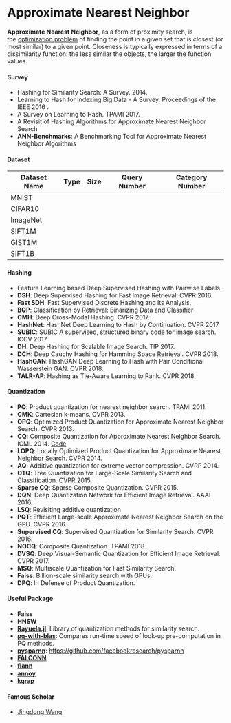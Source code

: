 # Approximate Nearest Neighbor

**Approximate Nearest Neighbor**, as a form of proximity search, is the [optimization problem](https://en.wikipedia.org/wiki/Optimization_problem) of finding the point in a given set that is closest (or most similar) to a given point. Closeness is typically expressed in terms of a dissimilarity function: the less similar the objects, the larger the function values.  

#### Survey

- Hashing for Similarity Search: A Survey. 2014.
- Learning to Hash for Indexing Big Data - A Survey. Proceedings of the IEEE 2016 .
- A Survey on Learning to Hash. TPAMI 2017.
- A Revisit of Hashing Algorithms for Approximate Nearest Neighbor Search
- **ANN-Benchmarks**: A Benchmarking Tool for Approximate Nearest Neighbor Algorithms

#### Dataset

| Dataset Name | Type | Size | Query Number | Category Number |
| ------------ | ---- | ---- | ------------ | --------------- |
| MNIST        |      |      |              |                 |
| CIFAR10      |      |      |              |                 |
| ImageNet     |      |      |              |                 |
| SIFT1M       |      |      |              |                 |
| GIST1M       |      |      |              |                 |
| SIFT1B       |      |      |              |                 |

#### Hashing

- Feature Learning based Deep Supervised Hashing with Pairwise Labels.
- **DSH**: Deep Supervised Hashing for Fast Image Retrieval. CVPR 2016.
- **Fast SDH**: Fast Supervised Discrete Hashing and its Analysis.
- **BQP**: Classification by Retrieval: Binarizing Data and Classifier
- **CMH**: Deep Cross-Modal Hashing. CVPR 2017.
- **HashNet**: HashNet Deep Learning to Hash by Continuation. CVPR 2017.
- **SUBIC**: SUBIC A supervised, structured binary code for image search. ICCV 2017.
- **DH**: Deep Hashing for Scalable Image Search. TIP 2017.
- **DCH**: Deep Cauchy Hashing for Hamming Space Retrieval. CVPR 2018.
- **HashGAN**: HashGAN Deep Learning to Hash with Pair Conditional Wasserstein GAN. CVPR 2018.
- **TALR-AP**: Hashing as Tie-Aware Learning to Rank. CVPR 2018.

####  Quantization 

- **PQ**: Product quantization for nearest neighbor search. TPAMI 2011.
- **CMK**: Cartesian k-means. CVPR 2013.
- **OPQ**: Optimized Product Quantization for Approximate Nearest Neighbor Search. CVPR 2013.
- **CQ**: Composite Quantization for Approximate Nearest Neighbor Search. ICML 2014. [Code](https://github.com/hellozting/CompositeQuantization)
- **LOPQ**: Locally Optimized Product Quantization for Approximate Nearest Neighbor Search. CVPR 2014.
- **AQ**: Additive quantization for extreme vector compression. CVRP 2014.
- **OTQ**: Tree Quantization for Large-Scale Similarity Search and Classification. CVPR 2015.
- **Sparse CQ**: Sparse Composite Quantization. CVPR 2015.
- **DQN**: Deep Quantization Network for Efficient Image Retrieval. AAAI 2016.
- **LSQ**: Revisiting additive quantization
- **PQT**: Efficient Large-scale Approximate Nearest Neighbor Search on the GPU. CVPR 2016.
- **Supervised CQ**: Supervised Quantization for Similarity Search. CVPR 2016.
- **NOCQ**: Composite Quantization. TPAMI 2018.
- **DVSQ**: Deep Visual-Semantic Quantization for Efficient Image Retrieval. CVPR 2017.
- **MSQ**: Multiscale Quantization for Fast Similarity Search.
- **Faiss**: Billion-scale similarity search with GPUs.
- **DPQ**: In Defense of Product Quantization.

#### Useful Package

- **Faiss**
- **HNSW**
- [**Rayuela.jl**](https://github.com/una-dinosauria/Rayuela.jl): Library of quantization methods for similarity search.
- [**pq-with-blas**](https://github.com/jiaxiang-wu/pq-with-blas): Compares run-time speed of look-up pre-computation in PQ methods.
- [**pysparnn**](https://github.com/facebookresearch/pysparnn): https://github.com/facebookresearch/pysparnn
- [**FALCONN**](https://github.com/FALCONN-LIB/FALCONN)
- [**ﬂann**](https://github.com/mariusmuja/ﬂann)
- [**annoy**](https://github.com/spotify/annoy)
- [**kgrap**](https://github.com/aaalgo/kgrap)

#### Famous Scholar

- [Jingdong Wang](https://jingdongwang2017.github.io/)

